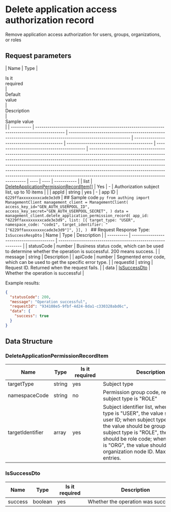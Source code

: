 # Delete application access authorization record

<!--
Warning ⚠️:
Do not modify this document directly,
https://github.com/Authing/authing-docs-factory
Use this project to generate
-->

<LastUpdated />

Remove application access authorization for users, groups, organizations, or roles

## Request parameters

| Name       | Type                                                                                         | <div style="width:80px">Is it required</div>                                                                 | <div style="width:60px">Default value</div> | <div style="width:300px">Description</div> | <div style="width:200px">Sample value</div> |
| ---------- | -------------------------------------------------------------------------------------------- | ------------------------------------------------------------------------------------------------------------ | ------------------------------------------- | ------------------------------------------ | ------------------------------------------- | ----------------------------------------------------------------------------------------------------------------------------------------------------------------------------------------------------------------------------------------------------------------------------------------------------------------------------------------------------------------------------------------------------------------------------------------------------- | ---- | ---- | ----------- |
| list       | <a href="#DeleteApplicationPermissionRecordItem">DeleteApplicationPermissionRecordItem[]</a> | Yes                                                                                                          | -                                           | Authorization subject list, up to 10 items |                                             |
| appId      | string                                                                                       | yes                                                                                                          | -                                           | app ID                                     | `6229ffaxxxxxxxxcade3e3d9`                  | ## Sample code `py from authing import ManagementClient management_client = ManagementClient( access_key_id="GEN_AUTH_USERPOOL_ID", access_key_secret="GEN_AUTH_USERPOOL_SECRET", ) data = management_client.delete_application_permission_record( app_id: "6229ffaxxxxxxxxcade3e3d9", list: [{ target_type: "USER", namespace_code: "code1", target_identifier: "["6229ffaxxxxxxxxcade3e3d9"]", }], ) ` ## Request Response Type: `IsSuccessRespDto` | Name | Type | Description |
| ---------- | ----------------------------------------                                                     | ------------------------------------------------------------                                                 |
| statusCode | number                                                                                       | Business status code, which can be used to determine whether the operation is successful. 200 means success. |
| message    | string                                                                                       | Description                                                                                                  |
| apiCode    | number                                                                                       | Segmented error code, which can be used to get the specific error type.                                      |
| requestId  | string                                                                                       | Request ID. Returned when the request fails.                                                                 |
| data       | <a href="#IsSuccessDto">IsSuccessDto</a>                                                     | Whether the operation is successful                                                                          |

Example results:

```json
{
  "statusCode": 200,
  "message": "Operation successful",
  "requestId": "934108e5-9fbf-4d24-8da1-c330328abd6c",
  "data": {
    "success": true
  }
}
```

## Data Structure

### <a id="DeleteApplicationPermissionRecordItem"></a> DeleteApplicationPermissionRecordItem

| Name             | Type   | <div style="width:80px">Is it required</div> | <div style="width:300px">Description</div>                                                                                                                                                                                                                                                             | <div style="width:200px">Example value</div> |
| ---------------- | ------ | -------------------------------------------- | ------------------------------------------------------------------------------------------------------------------------------------------------------------------------------------------------------------------------------------------------------------------------------------------------------ | -------------------------------------------- |
| targetType       | string | yes                                          | Subject type                                                                                                                                                                                                                                                                                           | USER                                         |
| namespaceCode    | string | no                                           | Permission group code, required when subject type is "ROLE"                                                                                                                                                                                                                                            | `code1`                                      |
| targetIdentifier | array  | yes                                          | Subject identifier list, when subject type is "USER", the value should be user ID; when subject type is "GROUP", the value should be group code; when subject type is "ROLE", the value should be role code; when subject type is "ORG", the value should be organization node ID. Maximum 50 entries. | `["6229ffaxxxxxxxxcade3e3d9"]`               |

### <a id="IsSuccessDto"></a> IsSuccessDto

| Name    | Type    | <div style="width:80px">Is it required</div> | <div style="width:300px">Description</div> | <div style="width:200px">Sample value</div> |
| ------- | ------- | -------------------------------------------- | ------------------------------------------ | ------------------------------------------- |
| success | boolean | yes                                          | Whether the operation was successful       | `true`                                      |
